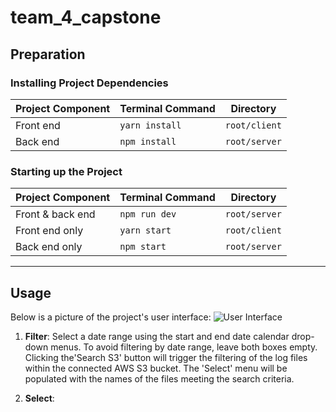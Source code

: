 # team_4_capstone

## Preparation
### Installing Project Dependencies
| Project Component | Terminal Command | Directory|
|-----------|------------------|----------|
| Front end | `yarn install` | `root/client` |
| Back end | `npm install` | `root/server` |

### Starting up the Project
| Project Component | Terminal Command | Directory|
|-----------|------------------|----------|
| Front & back end | `npm run dev` | `root/server` |
| Front end only | `yarn start` | `root/client` |
| Back end only | `npm start` | `root/server` |

---
## Usage
Below is a picture of the project's user interface:
![User Interface](https://user-images.githubusercontent.com/46408257/179650486-5b81d7e5-0f8c-483c-a1cb-73970a269532.png)
1. **Filter**: Select a date range using the start and end date calendar drop-down menus. To avoid filtering by date range, leave both boxes empty. <br>Clicking the'Search S3' button will trigger the filtering of the log files within the connected AWS S3 bucket. The 'Select' menu will be populated with the names of the files meeting the search criteria.

2. **Select**: 
